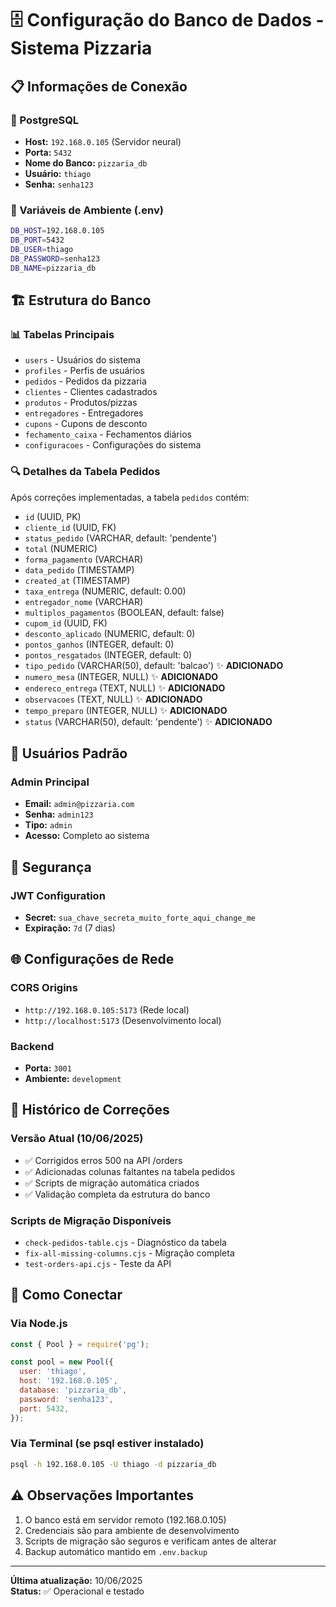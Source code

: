 # 🗄️ Configuração do Banco de Dados - Sistema Pizzaria

## 📋 Informações de Conexão

### 🐘 PostgreSQL
- **Host:** `192.168.0.105` (Servidor neural)
- **Porta:** `5432`
- **Nome do Banco:** `pizzaria_db`
- **Usuário:** `thiago`
- **Senha:** `senha123`

### 🔧 Variáveis de Ambiente (.env)
```bash
DB_HOST=192.168.0.105
DB_PORT=5432
DB_USER=thiago
DB_PASSWORD=senha123
DB_NAME=pizzaria_db
```

## 🏗️ Estrutura do Banco

### 📊 Tabelas Principais
- `users` - Usuários do sistema
- `profiles` - Perfis de usuários
- `pedidos` - Pedidos da pizzaria
- `clientes` - Clientes cadastrados
- `produtos` - Produtos/pizzas
- `entregadores` - Entregadores
- `cupons` - Cupons de desconto
- `fechamento_caixa` - Fechamentos diários
- `configuracoes` - Configurações do sistema

### 🔍 Detalhes da Tabela Pedidos
Após correções implementadas, a tabela `pedidos` contém:
- `id` (UUID, PK)
- `cliente_id` (UUID, FK)
- `status_pedido` (VARCHAR, default: 'pendente')
- `total` (NUMERIC)
- `forma_pagamento` (VARCHAR)
- `data_pedido` (TIMESTAMP)
- `created_at` (TIMESTAMP)
- `taxa_entrega` (NUMERIC, default: 0.00)
- `entregador_nome` (VARCHAR)
- `multiplos_pagamentos` (BOOLEAN, default: false)
- `cupom_id` (UUID, FK)
- `desconto_aplicado` (NUMERIC, default: 0)
- `pontos_ganhos` (INTEGER, default: 0)
- `pontos_resgatados` (INTEGER, default: 0)
- `tipo_pedido` (VARCHAR(50), default: 'balcao') ✨ **ADICIONADO**
- `numero_mesa` (INTEGER, NULL) ✨ **ADICIONADO**
- `endereco_entrega` (TEXT, NULL) ✨ **ADICIONADO**
- `observacoes` (TEXT, NULL) ✨ **ADICIONADO**
- `tempo_preparo` (INTEGER, NULL) ✨ **ADICIONADO**
- `status` (VARCHAR(50), default: 'pendente') ✨ **ADICIONADO**

## 👤 Usuários Padrão

### Admin Principal
- **Email:** `admin@pizzaria.com`
- **Senha:** `admin123`
- **Tipo:** `admin`
- **Acesso:** Completo ao sistema

## 🔐 Segurança

### JWT Configuration
- **Secret:** `sua_chave_secreta_muito_forte_aqui_change_me`
- **Expiração:** `7d` (7 dias)

## 🌐 Configurações de Rede

### CORS Origins
- `http://192.168.0.105:5173` (Rede local)
- `http://localhost:5173` (Desenvolvimento local)

### Backend
- **Porta:** `3001`
- **Ambiente:** `development`

## 📝 Histórico de Correções

### Versão Atual (10/06/2025)
- ✅ Corrigidos erros 500 na API /orders
- ✅ Adicionadas colunas faltantes na tabela pedidos
- ✅ Scripts de migração automática criados
- ✅ Validação completa da estrutura do banco

### Scripts de Migração Disponíveis
- `check-pedidos-table.cjs` - Diagnóstico da tabela
- `fix-all-missing-columns.cjs` - Migração completa
- `test-orders-api.cjs` - Teste da API

## 🚀 Como Conectar

### Via Node.js
```javascript
const { Pool } = require('pg');

const pool = new Pool({
  user: 'thiago',
  host: '192.168.0.105',
  database: 'pizzaria_db',
  password: 'senha123',
  port: 5432,
});
```

### Via Terminal (se psql estiver instalado)
```bash
psql -h 192.168.0.105 -U thiago -d pizzaria_db
```

## ⚠️ Observações Importantes
1. O banco está em servidor remoto (192.168.0.105)
2. Credenciais são para ambiente de desenvolvimento
3. Scripts de migração são seguros e verificam antes de alterar
4. Backup automático mantido em `.env.backup`

---
**Última atualização:** 10/06/2025  
**Status:** ✅ Operacional e testado 
